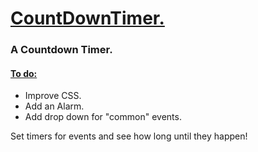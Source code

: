 <h1> <ins> CountDownTimer. </ins> </h1>
<h3> A Countdown Timer. </h3>
<h4> <ins> To do: </ins> </h4>
<ul> 
  
  <li> Improve CSS. </li>
  <li> Add an Alarm. </li>
  <li> Add drop down for "common" events. </li>
  
</ul>

<p> Set timers for events and see how long until they happen! </p>

